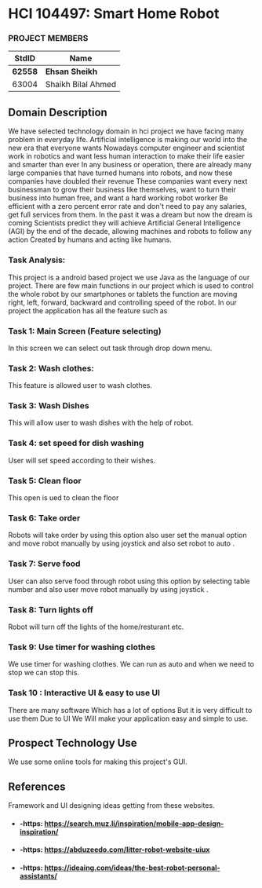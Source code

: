 # HCI 104497: Smart Home Robot #
### PROJECT MEMBERS ###
StdID | Name
------------ | -------------
**62558** | **Ehsan Sheikh** <!--this is the group leader in bold-->
 63004 | Shaikh Bilal Ahmed
<!-- Replace name and student ids with acutally group member names and ids-->
## Domain Description ##
<!--Replace this text with the description the domain you have choose. Give reason behind your choice. Explain why you were motivated etc. etc.-->
We have selected technology domain in hci project we have facing many problem in everyday life. Artificial intelligence is making our world into the new era that everyone wants
Nowadays computer engineer and scientist work in robotics and want less human interaction to make their life easier and smarter than ever
In any business or operation, there are already many large companies that have turned humans into robots, and now these companies have doubled their revenue
These companies want every next businessman to grow their business like themselves, want to turn their business into human free, and want a hard working robot worker
Be efficient with a zero percent error rate and don't need to pay any salaries, get full services from them. In the past it was a dream but now the dream is coming
Scientists predict they will achieve Artificial General Intelligence (AGI) by the end of the decade, allowing machines and robots to follow any action
Created by humans and acting like humans.

### Task Analysis: ###
This project is a android based project we use Java as the language of our project. There are few main functions in our project which is used to control the whole robot by our smartphones or tablets the function are moving right, left, forward, backward and controlling speed of the robot. In our project the application has all the feature such as 

### Task 1: Main Screen (Feature selecting) ###
In this screen we can select out task through drop down menu.

### Task 2: Wash clothes: ###
This feature is allowed user to wash clothes.

### Task 3: Wash Dishes ###
This will allow user to wash dishes with the help of robot.

### Task 4: set speed for dish washing ###
User will set speed according to their wishes.

### Task 5: Clean floor ###
This open is ued to clean the floor

### Task 6: Take order ###
Robots will take order by using this option also user set the manual option and move robot manually by using joystick and also set robot to auto .

### Task 7: Serve food  ###
User can also serve food through robot using this option by selecting table number and also user move robot manually by using joystick .

### Task 8: Turn lights off ###
Robot will turn off the lights of the home/resturant etc.

### Task 9: Use timer for washing clothes ###
We use timer for washing clothes. We can run as  auto and when we need to stop we can stop this. 

### Task 10 : Interactive UI & easy to use UI ###
There are many software Which has a lot of options But it is very difficult to use them Due to UI 
We Will make your application easy and simple to use.





## Prospect Technology Use ##
We use some online tools for making this project's GUI. 

## References ##
Framework and UI designing ideas getting from these websites.
* #### -https: https://search.muz.li/inspiration/mobile-app-design-inspiration/ ####
* #### -https: https://abduzeedo.com/litter-robot-website-uiux ####
* #### -https: https://ideaing.com/ideas/the-best-robot-personal-assistants/ ####
